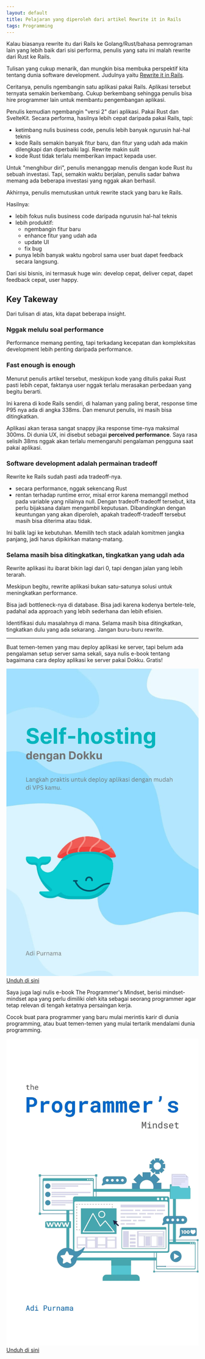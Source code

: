 ```yaml
---
layout: default
title: Pelajaran yang diperoleh dari artikel Rewrite it in Rails
tags: Programming
---
```


Kalau biasanya rewrite itu dari Rails ke Golang/Rust/bahasa pemrograman lain yang lebih baik dari sisi performa, penulis yang satu ini malah rewrite dari Rust ke Rails.

Tulisan yang cukup menarik, dan mungkin bisa membuka perspektif kita tentang dunia software development. Judulnya yaitu [Rewrite it in Rails](https://dirkjonker.bearblog.dev/rewrite-it-in-rails/).

Ceritanya, penulis ngembangin satu aplikasi pakai Rails. Aplikasi tersebut ternyata semakin berkembang. Cukup berkembang sehingga penulis bisa hire programmer lain untuk membantu pengembangan aplikasi.

Penulis kemudian ngembangin "versi 2" dari aplikasi. Pakai Rust dan SvelteKit. Secara performa, hasilnya lebih cepat daripada pakai Rails, tapi:
- ketimbang nulis business code, penulis lebih banyak ngurusin hal-hal teknis
- kode Rails semakin banyak fitur baru, dan fitur yang udah ada makin dilengkapi dan diperbaiki lagi. Rewrite makin sulit
- kode Rust tidak terlalu memberikan impact kepada user.

Untuk "menghibur diri", penulis menanggap menulis dengan kode Rust itu sebuah investasi. Tapi, semakin waktu berjalan, penulis sadar bahwa memang ada beberapa investasi yang nggak akan berhasil.

Akhirnya, penulis memutuskan untuk rewrite stack yang baru ke Rails.

Hasilnya:
- lebih fokus nulis business code daripada ngurusin hal-hal teknis
- lebih produktif:
  - ngembangin fitur baru
  - enhance fitur yang udah ada
  - update UI
  - fix bug
- punya lebih banyak waktu ngobrol sama user buat dapet feedback secara langsung.

Dari sisi bisnis, ini termasuk huge win: develop cepat, deliver cepat, dapet feedback cepat, user happy.
## Key Takeway

Dari tulisan di atas, kita dapat beberapa insight.
### Nggak melulu soal performance

Performance memang penting, tapi terkadang kecepatan dan kompleksitas development lebih penting daripada performance.
### Fast enough is enough

Menurut penulis artikel tersebut, meskipun kode yang ditulis pakai Rust pasti lebih cepat, faktanya user nggak terlalu merasakan perbedaan yang begitu berarti.

Ini karena di kode Rails sendiri, di halaman yang paling berat, response time P95 nya ada di angka 338ms. Dan menurut penulis, ini masih bisa ditingkatkan.

Aplikasi akan terasa sangat snappy jika response time-nya maksimal 300ms. Di dunia UX, ini disebut sebagai **perceived performance**. Saya rasa selisih 38ms nggak akan terlalu memengaruhi pengalaman pengguna saat pakai aplikasi.

### Software development adalah permainan tradeoff

Rewrite ke Rails sudah pasti ada tradeoff-nya.
- secara performance, nggak sekencang Rust
- rentan terhadap runtime error, misal error karena memanggil method pada variable yang nilainya null.
Dengan tradeoff-tradeoff tersebut, kita perlu bijaksana dalam mengambil keputusan. Dibandingkan dengan keuntungan yang akan diperoleh, apakah tradeoff-tradeoff tersebut masih bisa diterima atau tidak.

Ini balik lagi ke kebutuhan. Memilih tech stack adalah komitmen jangka panjang, jadi harus dipikirkan matang-matang.
### Selama masih bisa ditingkatkan, tingkatkan yang udah ada

Rewrite aplikasi itu ibarat bikin lagi dari 0, tapi dengan jalan yang lebih terarah.

Meskipun begitu, rewrite aplikasi bukan satu-satunya solusi untuk meningkatkan performance.

Bisa jadi bottleneck-nya di database. Bisa jadi karena kodenya bertele-tele, padahal ada approach yang lebih sederhana dan lebih efisien.

Identifikasi dulu masalahnya di mana. Selama masih bisa ditingkatkan, tingkatkan dulu yang ada sekarang. Jangan buru-buru rewrite.

***

Buat temen-temen yang mau deploy aplikasi ke server, tapi belum ada pengalaman setup server sama sekali, saya nulis e-book tentang bagaimana cara deploy aplikasi ke server pakai Dokku. Gratis!

![Self-hosting dengan dokku](/assets/images/2025/self-hosting-dengan-dokku.webp)
<a target="_blank" href="https://shop.adipurnm.my.id/products/self-hosting-dengan-dokku" class="btn btn--primary mt-4 w-full">Unduh di sini</a>

Saya juga lagi nulis e-book The Programmer's Mindset, berisi mindset-mindset apa yang perlu dimiliki oleh kita sebagai seorang programmer agar tetap relevan di tengah ketatnya persaingan kerja.

Cocok buat para programmer yang baru mulai merintis karir di dunia programming, atau buat temen-temen yang mulai tertarik mendalami dunia programming.

![The Programmer's Mindset](/assets/images/2025/the-programmers-mindset.webp)
<a target="_blank" href="https://shop.adipurnm.my.id/products/the-programmers-mindset" class="btn btn--primary mt-4 mb-8 w-full">Unduh di sini</a>

